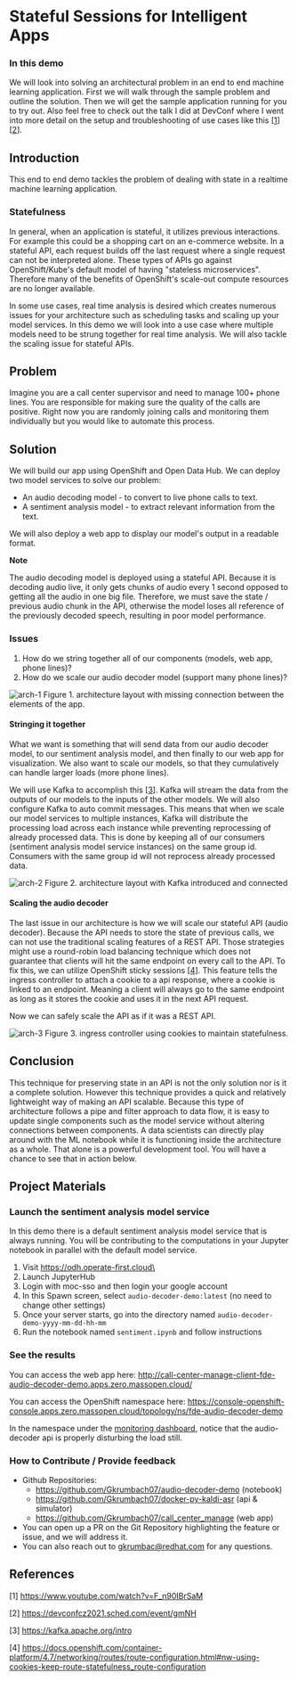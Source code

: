 # Stateful Sessions for Intelligent Apps
### In this demo
We will look into solving an architectural problem in an end to end machine learning application.
First we will walk through the sample problem and outline the solution. Then we will
get the sample application running for you to try out. Also feel free to check out the talk I did
at DevConf where I went into more
 detail on the setup and troubleshooting of use cases like this [[1](https://www.youtube.com/watch?v=F_n90IBrSaM)][[2](https://devconfcz2021.sched.com/event/gmNH)].

## Introduction
This end to end demo tackles the problem of dealing with state in a realtime machine learning
application.
### Statefulness
In general, when an application is stateful, it utilizes previous interactions.
For example this could be a shopping cart on an e-commerce website. In a stateful API,
each request builds off the last request where a single request can not be
interpreted alone. These types of APIs go against OpenShift/Kube's default model of
having "stateless microservices". Therefore many of the benefits of OpenShift's
scale-out compute resources are no longer available.

In some use cases, real time analysis is desired which creates numerous issues for your
architecture such as scheduling tasks and scaling up your model services. In this
demo we will look into a use case where multiple models need to be strung together
for real time analysis. We will also tackle the scaling issue for stateful APIs.

## Problem
Imagine you are a call center supervisor and need to manage 100+ phone lines. You
are responsible for making sure the quality of the calls are positive. Right now
you are randomly joining calls and monitoring them individually but you would like
to automate this process.

## Solution
We will build our app using OpenShift and Open Data Hub. We can deploy two model
services to solve our problem:
- An audio decoding model - to convert to live phone calls to text.
- A sentiment analysis model - to extract relevant information from the text.

We will also deploy a web app to display our model's output in a readable
format.

**Note**

The audio decoding model is deployed using a stateful API. Because it is decoding audio live,
it only gets chunks of audio every 1 second opposed to getting all the audio in one big file.
Therefore, we must save the state / previous audio chunk in the API, otherwise the model loses all reference of
the previously decoded speech, resulting in poor model performance.

### Issues
1. How do we string together all of our components (models, web app, phone lines)?
2. How do we scale our audio decoder model (support many phone lines)?

![arch-1](https://user-images.githubusercontent.com/12587674/115573580-7d833400-a286-11eb-99d8-22429b2ebdac.png)
Figure 1. architecture layout with missing connection between the elements of the app.

#### Stringing it together
What we want is something that will send data from our audio decoder model, to our
sentiment analysis model, and then finally to our web app for visualization. We also
want to scale our models, so that they cumulatively can handle larger
loads (more phone lines).

We will use Kafka to accomplish this [[3](https://kafka.apache.org/intro)].
Kafka will stream the data from the outputs of our models to the inputs of the
other models. We will also configure Kafka to auto commit messages. This means
that when we scale our model services to multiple instances, Kafka will distribute the processing load
across each instance while preventing reprocessing of already processed data. This is done
by keeping all of our consumers (sentiment analysis model service instances) on the same group id.
Consumers with the same group id will not reprocess already processed data.

![arch-2](https://user-images.githubusercontent.com/12587674/115574054-e79bd900-a286-11eb-8162-83087f331ca5.png)
Figure 2. architecture layout with Kafka introduced and connected

#### Scaling the audio decoder
The last issue in our architecture is how we will scale our stateful API (audio decoder).
Because the API needs to store the state of previous calls, we can not use the traditional
scaling features of a REST API. Those strategies might use a round-robin load balancing
technique which does not guarantee that clients will hit the same endpoint on every
call to the API. To fix this, we can utilize OpenShift sticky sessions [[4](https://docs.openshift.com/container-platform/4.7/networking/routes/route-configuration.html#nw-using-cookies-keep-route-statefulness_route-configuration)]. This feature tells the
ingress controller to attach a cookie to a api response, where a cookie is linked
to an endpoint. Meaning a client will always go to the same endpoint as long as it
stores the cookie and uses it in the next API request.

Now we can safely scale the API as if it was a REST API.

![arch-3](https://user-images.githubusercontent.com/12587674/116575164-037d2b80-a8d4-11eb-9e3b-1b249c4fe67d.png)
Figure 3. ingress controller using cookies to maintain statefulness.

## Conclusion
This technique for preserving state in an API is not the only solution nor is it
a complete solution. However this technique provides a quick and relatively lightweight
way of making an API scalable. Because this type of architecture follows a
pipe and filter approach to data flow, it is easy to update single components such as
the model service without altering connections between components. A data scientists can directly play around with the ML notebook while it
is functioning inside the architecture as a whole. That alone is a powerful development tool.
You will have a chance to see that in action below. 

## Project Materials
### Launch the sentiment analysis model service
In this demo there is a default sentiment analysis model service that is always
running. You will be contributing to the computations in your Jupyter notebook
in parallel with the default model service.
1. Visit https://odh.operate-first.cloud\
2. Launch JupyterHub
3. Login with moc-sso and then login your google account
4. In this Spawn screen, select `audio-decoder-demo:latest` (no need to change other settings)
5. Once your server starts, go into the directory named `audio-decoder-demo-yyyy-mm-dd-hh-mm`
5. Run the notebook named `sentiment.ipynb` and follow instructions

### See the results
You can access the web app here: http://call-center-manage-client-fde-audio-decoder-demo.apps.zero.massopen.cloud/

You can access the OpenShift namespace here: https://console-openshift-console.apps.zero.massopen.cloud/topology/ns/fde-audio-decoder-demo

In the namespace under the [monitoring dashboard](https://console-openshift-console.apps.zero.massopen.cloud/dev-monitoring/ns/fde-audio-decoder-demo/?workloadName=audio-decoder&workloadType=deployment), notice that the audio-decoder api
is properly disturbing the load still.

### How to Contribute / Provide feedback
- Github Repositories:
  - https://github.com/Gkrumbach07/audio-decoder-demo (notebook)
  - https://github.com/Gkrumbach07/docker-py-kaldi-asr (api & simulator)
  - https://github.com/Gkrumbach07/call_center_manage (web app)
- You can open up a PR on the Git Repository highlighting the feature or issue, and we will address it.
- You can also reach out to gkrumbac@redhat.com for any questions.

## References
[1] https://www.youtube.com/watch?v=F_n90IBrSaM

[2] https://devconfcz2021.sched.com/event/gmNH

[3] https://kafka.apache.org/intro

[4] https://docs.openshift.com/container-platform/4.7/networking/routes/route-configuration.html#nw-using-cookies-keep-route-statefulness_route-configuration
